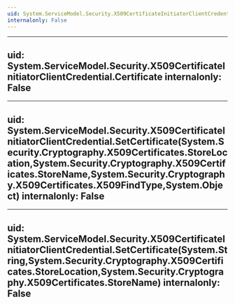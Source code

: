 ```yaml
---
uid: System.ServiceModel.Security.X509CertificateInitiatorClientCredential
internalonly: False
---
```


---
uid: System.ServiceModel.Security.X509CertificateInitiatorClientCredential.Certificate
internalonly: False
---

---
uid: System.ServiceModel.Security.X509CertificateInitiatorClientCredential.SetCertificate(System.Security.Cryptography.X509Certificates.StoreLocation,System.Security.Cryptography.X509Certificates.StoreName,System.Security.Cryptography.X509Certificates.X509FindType,System.Object)
internalonly: False
---

---
uid: System.ServiceModel.Security.X509CertificateInitiatorClientCredential.SetCertificate(System.String,System.Security.Cryptography.X509Certificates.StoreLocation,System.Security.Cryptography.X509Certificates.StoreName)
internalonly: False
---
